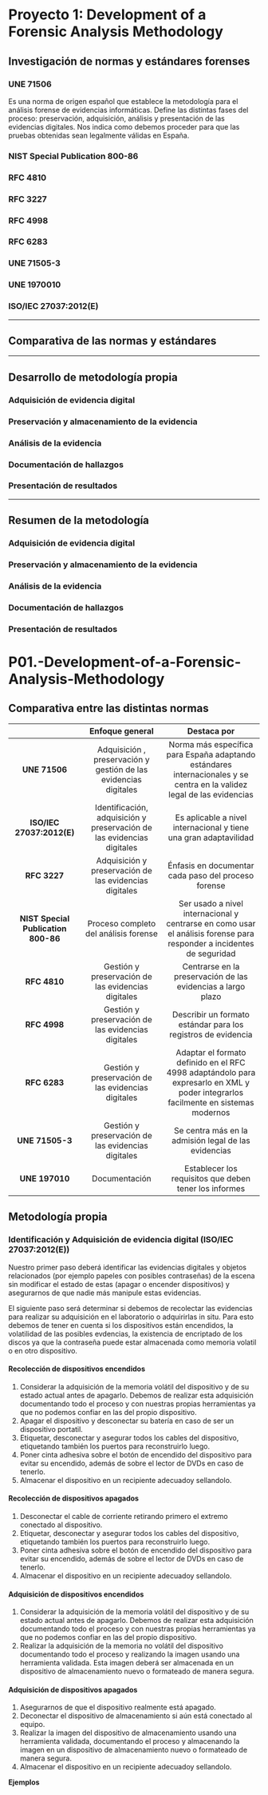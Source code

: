 # Proyecto 1: Development of a Forensic Analysis Methodology

## Investigación de normas y estándares forenses

### UNE 71506
Es una norma de origen español que establece la metodología para el análisis forense de evidencias informáticas. Define las distintas fases del proceso: preservación, adquisición, análisis y presentación de las evidencias digitales. Nos indica como debemos proceder para que las pruebas obtenidas sean legalmente válidas en España.

### NIST Special Publication 800-86


### RFC 4810


### RFC 3227


### RFC 4998


### RFC 6283


### UNE 71505-3


### UNE 1970010


### ISO/IEC 27037:2012(E)


___
## Comparativa de las normas y estándares


___
## Desarrollo de metodología propia
### Adquisición de evidencia digital


### Preservación y almacenamiento de la evidencia


### Análisis de la evidencia


### Documentación de hallazgos


### Presentación de resultados


___
## Resumen de la metodología
### Adquisición de evidencia digital


### Preservación y almacenamiento de la evidencia


### Análisis de la evidencia


### Documentación de hallazgos


### Presentación de resultados

# P01.-Development-of-a-Forensic-Analysis-Methodology
## Comparativa entre las distintas normas
|              | Enfoque general | Destaca por |
| :----------: | :-------------: | :---------: |
| **UNE 71506** | Adquisición , preservación y gestión de las evidencias digitales | Norma más específica para España adaptando estándares internacionales y se centra en la validez legal de las evidencias|
| **ISO/IEC 27037:2012(E)** | Identificación, adquisición y preservación de las evidencias digitales | Es aplicable a nivel internacional y tiene una gran adaptavilidad |
| **RFC 3227** | Adquisición y preservación de las evidencias digitales | Énfasis en documentar cada paso del proceso forense |
| **NIST Special Publication 800-86** | Proceso completo del análisis forense | Ser usado a nivel internacional y centrarse en como usar el análisis forense para responder a incidentes de seguridad |
| **RFC 4810** | Gestión y preservación de las evidencias digitales | Centrarse en la preservación de las evidencias a largo plazo |
| **RFC 4998** | Gestión y preservación de las evidencias digitales | Describir un formato estándar para los registros de evidencia |
| **RFC 6283** | Gestión y preservación de las evidencias digitales | Adaptar el formato definido en el RFC 4998 adaptándolo para expresarlo en XML y poder integrarlos facilmente en sistemas modernos |
| **UNE 71505-3** | Gestión y preservación de las evidencias digitales | Se centra más en la admisión legal de las evidencias |
| **UNE 197010** | Documentación | Establecer los requisitos que deben tener los informes |

## Metodología propia
### Identificación y Adquisición de evidencia digital (ISO/IEC 27037:2012(E))
Nuestro primer paso deberá identificar las evidencias digitales y objetos relacionados (por ejemplo papeles con posibles contraseñas) de la escena sin modificar el estado de estas (apagar o encender dispositivos) y asegurarnos de que nadie más manipule estas evidencias.

El siguiente paso será determinar si debemos de recolectar las evidencias para realizar su adquisición en el laboratorio o adquirirlas in situ. Para esto debemos de tener en cuenta si los dispositivos están encendidos, la volatilidad de las posibles evdencias, la existencia de encriptado de los discos ya que la contraseña puede estar almacenada como memoria volatil o en otro dispositivo.

#### Recolección de dispositivos encendidos
1) Considerar la adquisición de la memoria volátil del dispositivo y de su estado actual antes de apagarlo. Debemos de realizar esta adquisición documentando todo el proceso y con nuestras propias herramientas ya que no podemos confiar en las del propio dispositivo.
2) Apagar el dispositivo y desconectar su batería en caso de ser un dispositivo portatil.
3) Etiquetar, desconectar y asegurar todos los cables del dispositivo, etiquetando también los puertos para reconstruirlo luego.
4) Poner cinta adhesiva sobre el botón de encendido del dispositivo para evitar su encendido, además de sobre el lector de DVDs en caso de tenerlo.
5) Almacenar el dispositivo en un recipiente adecuadoy sellandolo.

#### Recolección de dispositivos apagados
1) Desconectar el cable de corriente retirando primero el extremo conectado al dispositivo.
2) Etiquetar, desconectar y asegurar todos los cables del dispositivo, etiquetando también los puertos para reconstruirlo luego.
3) Poner cinta adhesiva sobre el botón de encendido del dispositivo para evitar su encendido, además de sobre el lector de DVDs en caso de tenerlo.
4) Almacenar el dispositivo en un recipiente adecuadoy sellandolo.

#### Adquisición de dispositivos encendidos
1) Considerar la adquisición de la memoria volátil del dispositivo y de su estado actual antes de apagarlo. Debemos de realizar esta adquisición documentando todo el proceso y con nuestras propias herramientas ya que no podemos confiar en las del propio dispositivo.
2) Realizar la adquisición de la memoria no volátil del dispositivo documentando todo el proceso y realizando la imagen usando una herramienta validada. Esta imagen deberá ser almacenada en un dispositivo de almacenamiento nuevo o formateado de manera segura.

#### Adquisición de dispositivos apagados
1) Asegurarnos de que el dispositivo realmente está apagado.
2) Deconectar el dispositivo de almacenamiento si aún está conectado al equipo.
3) Realizar la imagen del dispositivo de almacenamiento usando una herramienta validada, documentando el proceso y almacenando la imagen en un dispositivo de almacenamiento nuevo o formateado de manera segura.
4) Almacenar el dispositivo en un recipiente adecuadoy sellandolo.

**Ejemplos**
